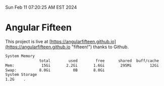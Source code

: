 Sun Feb 11 07:20:25 AM EST 2024

# Angular Fifteen


This project is live at [https://angularfifteen.github.io](https://angularfifteen.github.io "fifteen!") thanks to Github.

```bash
System Memory
               total        used        free      shared  buff/cache   available
Mem:            15Gi       2.2Gi       1.6Gi       295Mi        12Gi        13Gi
Swap:          8.0Gi          0B       8.0Gi
System Storage
1.2G	.
```
```bash
